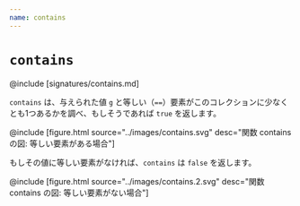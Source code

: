 ```yaml
---
name: contains
---
```


# `contains`

@include [signatures/contains.md]

`contains` は、与えられた値 `g` と等しい（`==`）要素がこのコレクションに少なくとも1つあるかを調べ、もしそうであれば `true` を返します。

@include [figure.html source="../images/contains.svg" desc="関数 contains の図: 等しい要素がある場合"]

もしその値に等しい要素がなければ、`contains` は `false` を返します。

@include [figure.html source="../images/contains.2.svg" desc="関数 contains の図: 等しい要素がない場合"]
